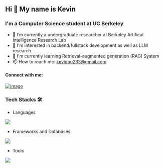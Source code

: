 ## Hi 👋 My name is Kevin

### I'm a Computer Science student at UC Berkeley
- 🔭 I’m currently a undergraduate researcher at Berkeley Artifical Intelligence Research Lab
- 👯 I'm interested in backend/fullstack development as well as LLM research
- 🌱 I'm currently learning Retrieval-augmented generation (RAG) System
- 📫 How to reach me: kevinbu233@gmail.com

#### Connect with me:
 [![image](https://skillicons.dev/icons?i=linkedin)](https://www.linkedin.com/in/yihuankevinbu/)

### Tech Stacks 🛠 
- Languages
<p align="left">
  <a href="https://skillicons.dev">
    <img src="https://skillicons.dev/icons?i=java,py,js,ts,c,go" />
  </a>
</p>

- Frameworks and Databases
<p align="left">
  <a href="https://skillicons.dev">
    <img src="https://skillicons.dev/icons?i=django,spring,nodejs,react,redux,mongodb,postgresql" />
  </a>
</p>

- Tools
<p align="left">
  <a href="https://skillicons.dev">
    <img src="https://skillicons.dev/icons?i=aws,gcp,docker,kafka,git,github" />
  </a>
</p>

<br/>

